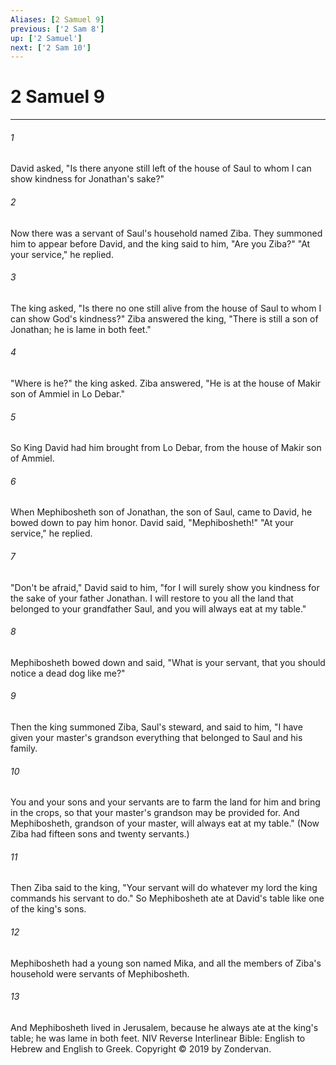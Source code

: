 ```yaml
---
Aliases: [2 Samuel 9]
previous: ['2 Sam 8']
up: ['2 Samuel']
next: ['2 Sam 10']
---
```

# 2 Samuel 9

***


###### 1 
David asked, "Is there anyone still left of the house of Saul to whom I can show kindness for Jonathan's sake?" 

###### 2 
Now there was a servant of Saul's household named Ziba. They summoned him to appear before David, and the king said to him, "Are you Ziba?" "At your service," he replied. 

###### 3 
The king asked, "Is there no one still alive from the house of Saul to whom I can show God's kindness?" Ziba answered the king, "There is still a son of Jonathan; he is lame in both feet." 

###### 4 
"Where is he?" the king asked. Ziba answered, "He is at the house of Makir son of Ammiel in Lo Debar." 

###### 5 
So King David had him brought from Lo Debar, from the house of Makir son of Ammiel. 

###### 6 
When Mephibosheth son of Jonathan, the son of Saul, came to David, he bowed down to pay him honor. David said, "Mephibosheth!" "At your service," he replied. 

###### 7 
"Don't be afraid," David said to him, "for I will surely show you kindness for the sake of your father Jonathan. I will restore to you all the land that belonged to your grandfather Saul, and you will always eat at my table." 

###### 8 
Mephibosheth bowed down and said, "What is your servant, that you should notice a dead dog like me?" 

###### 9 
Then the king summoned Ziba, Saul's steward, and said to him, "I have given your master's grandson everything that belonged to Saul and his family. 

###### 10 
You and your sons and your servants are to farm the land for him and bring in the crops, so that your master's grandson may be provided for. And Mephibosheth, grandson of your master, will always eat at my table." (Now Ziba had fifteen sons and twenty servants.) 

###### 11 
Then Ziba said to the king, "Your servant will do whatever my lord the king commands his servant to do." So Mephibosheth ate at David's table like one of the king's sons. 

###### 12 
Mephibosheth had a young son named Mika, and all the members of Ziba's household were servants of Mephibosheth. 

###### 13 
And Mephibosheth lived in Jerusalem, because he always ate at the king's table; he was lame in both feet. NIV Reverse Interlinear Bible: English to Hebrew and English to Greek. Copyright © 2019 by Zondervan.
